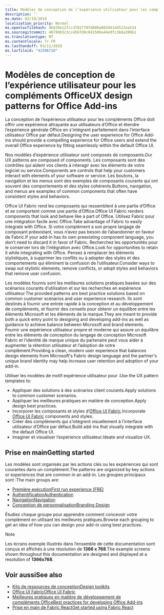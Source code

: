 ```yaml
---
title: Modèles de conception de l’expérience utilisateur pour les compléments Office
description: ''
ms.date: 03/19/2019
localization_priority: Normal
ms.openlocfilehash: db939e12fcc3f81f70fd000a803941d4513ea534
ms.sourcegitcommit: 4079903c3cc45b7d8c041509a44e9fc38da399b1
ms.translationtype: MT
ms.contentlocale: fr-FR
ms.lasthandoff: 03/11/2020
ms.locfileid: "42596710"
---
```

# <a name="ux-design-patterns-for-office-add-ins"></a><span data-ttu-id="1ea2f-102">Modèles de conception de l’expérience utilisateur pour les compléments Office</span><span class="sxs-lookup"><span data-stu-id="1ea2f-102">UX design patterns for Office Add-ins</span></span>

<span data-ttu-id="1ea2f-103">La conception de l’expérience utilisateur pour les compléments Office doit offrir une expérience attrayante aux utilisateurs d’Office et étendre l’expérience générale Office en s'intégrant parfaitement dans l’interface utilisateur Office par défaut.</span><span class="sxs-lookup"><span data-stu-id="1ea2f-103">Designing the user experience for Office Add-ins should provide a compelling experience for Office users and extend the overall Office experience by fitting seamlessly within the default Office UI.</span></span>  

<span data-ttu-id="1ea2f-104">Nos modèles d’expérience utilisateur sont composés de composants.</span><span class="sxs-lookup"><span data-stu-id="1ea2f-104">Our UX patterns are composed of components.</span></span> <span data-ttu-id="1ea2f-105">Les composants sont des contrôles qui aident vos clients à interagir avec les éléments de votre logiciel ou service.</span><span class="sxs-lookup"><span data-stu-id="1ea2f-105">Components are controls that help your customers interact with elements of your software or service.</span></span> <span data-ttu-id="1ea2f-106">Les boutons, la navigation et les menus sont des exemples de composants courants qui ont souvent des comportements et des styles cohérents.</span><span class="sxs-lookup"><span data-stu-id="1ea2f-106">Buttons, navigation, and menus are examples of common components that often have consistent styles and behaviors.</span></span>

<span data-ttu-id="1ea2f-107">Office UI Fabric rend les composants qui ressemblent à une partie d’Office et se comportent comme une partie d’Office.</span><span class="sxs-lookup"><span data-stu-id="1ea2f-107">Office UI Fabric renders components that look and behave like a part of Office.</span></span> <span data-ttu-id="1ea2f-108">Utilisez Fabric pour une intégration facile avec Office.</span><span class="sxs-lookup"><span data-stu-id="1ea2f-108">Take advantage of Fabric to easily integrate with Office.</span></span> <span data-ttu-id="1ea2f-109">Si votre complément a son propre langage de composant préexistant, vous n’avez pas besoin de l’abandonner en faveur de Fabric.</span><span class="sxs-lookup"><span data-stu-id="1ea2f-109">If your add-in has its own preexisting component language, you don't need to discard it in favor of Fabric.</span></span> <span data-ttu-id="1ea2f-110">Recherchez les opportunités pour le conserver lors de l’intégration avec Office.</span><span class="sxs-lookup"><span data-stu-id="1ea2f-110">Look for opportunities to retain it while integrating with Office.</span></span> <span data-ttu-id="1ea2f-111">Pensez à remplacer les éléments stylistiques, à supprimer les conflits ou à adopter des styles et des comportements qui éliminent la confusion de l’utilisateur.</span><span class="sxs-lookup"><span data-stu-id="1ea2f-111">Consider ways to swap out stylistic elements, remove conflicts, or adopt styles and behaviors that remove user confusion.</span></span>

<span data-ttu-id="1ea2f-112">Les modèles fournis sont les meilleures solutions pratiques basées sur des scénarios courants d’utilisation et sur les recherches en expérience utilisateur.</span><span class="sxs-lookup"><span data-stu-id="1ea2f-112">The provided patterns are best practice solutions based on common customer scenarios and user experience research.</span></span> <span data-ttu-id="1ea2f-113">Ils sont destinés à fournir une entrée rapide à la conception et au développement de compléments, et fournir des conseils pour obtenir un équilibre entre les éléments Microsoft et les éléments de la marque.</span><span class="sxs-lookup"><span data-stu-id="1ea2f-113">They are meant to provide both a quick entry point to designing and developing add-ins as well as guidance to achieve balance between Microsoft and brand elements.</span></span> <span data-ttu-id="1ea2f-114">Fournir une expérience utilisateur propre et moderne qui assure un équilibre entre les éléments de conception du langage de conception Microsoft Fabric et l’identité de marque unique du partenaire peut vous aider à augmenter la rétention utilisateur et l’adoption de votre complément.</span><span class="sxs-lookup"><span data-stu-id="1ea2f-114">Providing a clean, modern user experience that balances design elements from Microsoft's Fabric design language and the partner's unique brand identity may help increase user retention and adoption of your add-in.</span></span>

<span data-ttu-id="1ea2f-115">Utiliser les modèles de motif expérience utilisateur pour :</span><span class="sxs-lookup"><span data-stu-id="1ea2f-115">Use the UX pattern templates to:</span></span>

* <span data-ttu-id="1ea2f-116">Appliquer des solutions à des scénarios client courants.</span><span class="sxs-lookup"><span data-stu-id="1ea2f-116">Apply solutions to common customer scenarios.</span></span>
* <span data-ttu-id="1ea2f-117">Appliquer les meilleures pratiques en matière de conception.</span><span class="sxs-lookup"><span data-stu-id="1ea2f-117">Apply design best practices.</span></span>
* <span data-ttu-id="1ea2f-118">Incorporer les composants et styles d’[Office UI Fabric](https://developer.microsoft.com/fabric#/get-started).</span><span class="sxs-lookup"><span data-stu-id="1ea2f-118">Incorporate [Office UI Fabric](https://developer.microsoft.com/fabric#/get-started) components and styles.</span></span>
* <span data-ttu-id="1ea2f-119">Créer des compléments qui s’intègrent visuellement à l’interface utilisateur d’Office par défaut.</span><span class="sxs-lookup"><span data-stu-id="1ea2f-119">Build add-ins that visually integrate with the default Office UI.</span></span>
* <span data-ttu-id="1ea2f-120">Imaginer et visualiser l’expérience utilisateur.</span><span class="sxs-lookup"><span data-stu-id="1ea2f-120">Ideate and visualize UX.</span></span>

## <a name="getting-started"></a><span data-ttu-id="1ea2f-121">Prise en main</span><span class="sxs-lookup"><span data-stu-id="1ea2f-121">Getting started</span></span>

<span data-ttu-id="1ea2f-122">Les modèles sont organisés par les actions clés ou les expériences qui sont courantes dans un complément.</span><span class="sxs-lookup"><span data-stu-id="1ea2f-122">The patterns are organized by key actions or experiences that are common in an add-in.</span></span> <span data-ttu-id="1ea2f-123">Les groupes principaux sont :</span><span class="sxs-lookup"><span data-stu-id="1ea2f-123">The main groups are:</span></span>

* [<span data-ttu-id="1ea2f-124">Première exécution</span><span class="sxs-lookup"><span data-stu-id="1ea2f-124">First run experience (FRE)</span></span>](../design/first-run-experience-patterns.md)
* [<span data-ttu-id="1ea2f-125">Authentification</span><span class="sxs-lookup"><span data-stu-id="1ea2f-125">Authentication</span></span>](../design/authentication-patterns.md)
* [<span data-ttu-id="1ea2f-126">Navigation</span><span class="sxs-lookup"><span data-stu-id="1ea2f-126">Navigation</span></span>](../design/navigation-patterns.md)
* [<span data-ttu-id="1ea2f-127">Conception de personnalisation</span><span class="sxs-lookup"><span data-stu-id="1ea2f-127">Branding Design</span></span>](../design/branding-patterns.md)

<span data-ttu-id="1ea2f-128">Étudiez chaque groupe pour apprendre comment concevoir votre complément en utilisant les meilleures pratiques.</span><span class="sxs-lookup"><span data-stu-id="1ea2f-128">Browse each grouping to get an idea of how you can design your add-in using best practices.</span></span>

> [!NOTE]
> <span data-ttu-id="1ea2f-129">Les écrans exemple illustrés dans l’ensemble de cette documentation sont conçus et affichés à une résolution de **1366 x 768**.</span><span class="sxs-lookup"><span data-stu-id="1ea2f-129">The example screens shown throughout this documentation are designed and displayed at a resolution of **1366x768**.</span></span>

## <a name="see-also"></a><span data-ttu-id="1ea2f-130">Voir aussi</span><span class="sxs-lookup"><span data-stu-id="1ea2f-130">See also</span></span>

* [<span data-ttu-id="1ea2f-131">Kits de ressources de conception</span><span class="sxs-lookup"><span data-stu-id="1ea2f-131">Design toolkits</span></span>](design-toolkits.md)
* [<span data-ttu-id="1ea2f-132">Office UI Fabric</span><span class="sxs-lookup"><span data-stu-id="1ea2f-132">Office UI Fabric</span></span>](https://developer.microsoft.com/fabric)
* [<span data-ttu-id="1ea2f-133">Meilleures pratiques en matière de développement de compléments Office</span><span class="sxs-lookup"><span data-stu-id="1ea2f-133">Best practices for developing Office Add-ins</span></span>](../concepts/add-in-development-best-practices.md)
* [<span data-ttu-id="1ea2f-134">Prise en main de Fabric React</span><span class="sxs-lookup"><span data-stu-id="1ea2f-134">Get started using Fabric React</span></span>](../design/using-office-ui-fabric-react.md)
